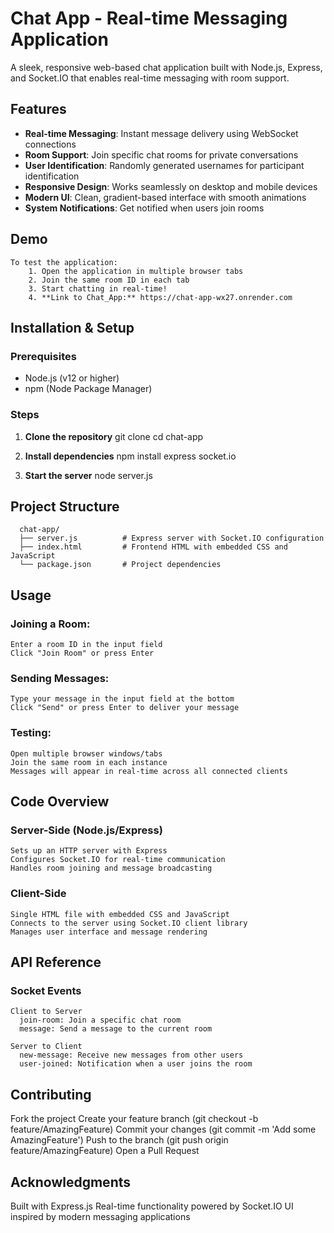 # Chat App - Real-time Messaging Application
  A sleek, responsive web-based chat application built with Node.js, Express, and Socket.IO that enables real-time messaging with room support.

  ## Features

- **Real-time Messaging**: Instant message delivery using WebSocket connections
- **Room Support**: Join specific chat rooms for private conversations
- **User Identification**: Randomly generated usernames for participant identification
- **Responsive Design**: Works seamlessly on desktop and mobile devices
- **Modern UI**: Clean, gradient-based interface with smooth animations
- **System Notifications**: Get notified when users join rooms

## Demo

    To test the application:
        1. Open the application in multiple browser tabs
        2. Join the same room ID in each tab
        3. Start chatting in real-time!
        4. **Link to Chat_App:** https://chat-app-wx27.onrender.com

## Installation & Setup

  ### Prerequisites
  - Node.js (v12 or higher)
  - npm (Node Package Manager)
  
  ### Steps
  
  1. **Clone the repository**
      git clone <your-repository-url>
      cd chat-app
     
  2. **Install dependencies**
      npm install express socket.io
    
  3. **Start the server**
       node server.js

## Project Structure
      chat-app/
      ├── server.js          # Express server with Socket.IO configuration
      ├── index.html         # Frontend HTML with embedded CSS and JavaScript
      └── package.json       # Project dependencies
  
## Usage
  ### Joining a Room:
    Enter a room ID in the input field
    Click "Join Room" or press Enter
  
  ### Sending Messages:
    Type your message in the input field at the bottom
    Click "Send" or press Enter to deliver your message
  
  ### Testing:
    Open multiple browser windows/tabs
    Join the same room in each instance
    Messages will appear in real-time across all connected clients

## Code Overview
  ### Server-Side (Node.js/Express)
    Sets up an HTTP server with Express
    Configures Socket.IO for real-time communication
    Handles room joining and message broadcasting
  
  ### Client-Side
    Single HTML file with embedded CSS and JavaScript
    Connects to the server using Socket.IO client library
    Manages user interface and message rendering

## API Reference
  ### Socket Events
    Client to Server
      join-room: Join a specific chat room
      message: Send a message to the current room
    
    Server to Client
      new-message: Receive new messages from other users
      user-joined: Notification when a user joins the room

## Contributing
  Fork the project
  Create your feature branch (git checkout -b feature/AmazingFeature)
  Commit your changes (git commit -m 'Add some AmazingFeature')
  Push to the branch (git push origin feature/AmazingFeature)
  Open a Pull Request


## Acknowledgments
  Built with Express.js
  Real-time functionality powered by Socket.IO
  UI inspired by modern messaging applications


  
